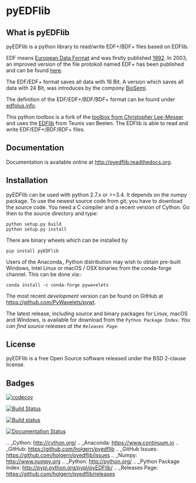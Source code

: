 pyEDFlib
========

What is pyEDFlib
----------------
pyEDFlib is a python library to read/write EDF+/BDF+ files based on EDFlib.

EDF means [European Data Format](http://www.edfplus.info/) and was firstly published [1992](http://www.sciencedirect.com/science/article/pii/0013469492900097). 
In 2003, an improved version of the file protokoll named EDF+ has been published and can be found [here](http://www.sciencedirect.com/science/article/pii/0013469492900097).

The EDF/EDF+ format saves all data with 16 Bit. A version which saves all data with 24 Bit,
was introduces by the compony [BioSemi](http://www.biosemi.com/faq/file_format.htm).

The definition of the EDF/EDF+/BDF/BDF+ format can be found under [edfplus.info](http://www.edfplus.info/).

This python toolbox is a fork of the [toolbox from Christopher Lee-Messer](https://bitbucket.org/cleemesser/python-edf/)
and uses the [EDFlib](http://www.teuniz.net/edflib/) from Teunis van Beelen.
The EDFlib is able to read and write EDF/EDF+/BDF/BDF+ files.

Documentation
-------------

Documentation is available online at http://pyedflib.readthedocs.org.

Installation
------------

pyEDFlib can be used with python 2.7.x or >=3.4. It depends on the numpy package.
To use the newest source code from git, you have to download the source code.
You need a C compiler and a recent version of Cython. Go then to the source directory and type:

    python setup.py build
    python setup.py install

There are binary wheels which can be installed by

    pip install pyEDFlib

Users of the Anaconda_ Python distribution may wish to obtain pre-built
Windows, Intel Linux or macOS / OSX binaries from the conda-forge channel.
This can be done via::

    conda install -c conda-forge pywavelets


The most recent *development* version can be found on GitHub at
https://github.com/PyWavelets/pywt.

The latest release, including source and binary packages for Linux,
macOS and Windows, is available for download from the `Python Package Index`_.
You can find source releases at the `Releases Page`_.

License
-------

pyEDFlib is a free Open Source software released under the BSD 2-clause license.

Badges
------

[![codecov](https://codecov.io/gh/holgern/pyedflib/branch/master/graph/badge.svg)](https://codecov.io/gh/holgern/pyedflib)

[![Build Status](https://travis-ci.org/holgern/pyedflib.svg)](https://travis-ci.org/holgern/pyedflib)

[![Build status](https://ci.appveyor.com/api/projects/status/49wwigslgtj288q1?svg=true)](https://ci.appveyor.com/project/HolgerNahrstaedt/pyedflib)

[![Documentation Status](https://readthedocs.org/projects/pyedflib/badge/?version=latest)](http://pyedflib.readthedocs.org/en/latest/?badge=latest)


.. _Cython: http://cython.org/
.. _Anaconda: https://www.continuum.io
.. _GitHub: https://github.com/holgern/pyedflib
.. _GitHub Issues: https://github.com/holgern/pyedflib/issues
.. _Numpy: http://www.numpy.org
.. _Python: http://python.org/
.. _Python Package Index: http://pypi.python.org/pypi/pyEDFlib/
.. _Releases Page: https://github.com/holgern/pyedflib/releases